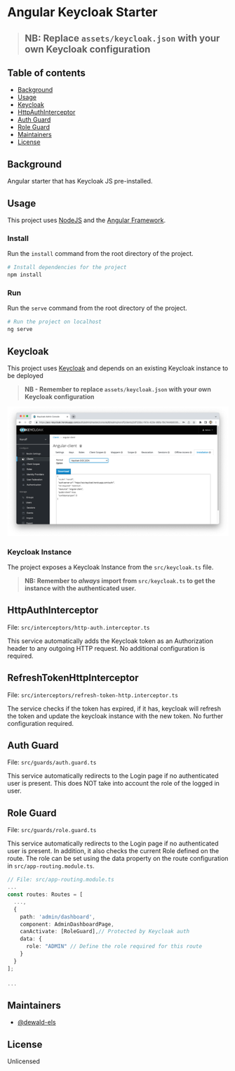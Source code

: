 # Angular Keycloak Starter

> ## NB: Replace `assets/keycloak.json` with your own Keycloak configuration

## Table of contents

- [Background](#background)
- [Usage](#usage)
- [Keycloak](#keycloak)
- [HttpAuthInterceptor](#httpauthinterceptor)
- [Auth Guard](#auth-guard)
- [Role Guard](#role-guard)
- [Maintainers](#maintainers)
- [License](#license)

## Background

Angular starter that has Keycloak JS pre-installed.

## Usage

This project uses [NodeJS](https://nodejs.org/en/) and the [Angular Framework](https://angular.io).

### Install

Run the `install` command from the root directory of the project.

```sh
# Install dependencies for the project
npm install
````

### Run

Run the `serve` command from the root directory of the project.

```sh
# Run the project on localhost
ng serve
```

## Keycloak

This project uses [Keycloak](https://www.keycloak.org) and depends on an existing Keycloak instance to be deployed

> **NB - Remember to replace `assets/keycloak.json` with your own Keycloak configuration**

![Keycloak JSON Config](./keycloak-config.png)

### Keycloak Instance

The project exposes a Keycloak Instance from the `src/keycloak.ts` file.

> **NB: Remember to _always_ import from `src/keycloak.ts` to get the instance with the authenticated user.**

## HttpAuthInterceptor

File: `src/interceptors/http-auth.interceptor.ts`

This service automatically adds the Keycloak token as an Authorization header to any outgoing HTTP request. No additional configuration is required.

## RefreshTokenHttpInterceptor

File: `src/interceptors/refresh-token-http.interceptor.ts`

The service checks if the token has expired, if it has, keycloak will refresh the token and update the keycloak instance with the new token. No further configuration required.

## Auth Guard

File: `src/guards/auth.guard.ts`

This service automatically redirects to the Login page if no authenticated user is present. This does NOT take into account the role of the logged in user.

## Role Guard

File: `src/guards/role.guard.ts`

This service automatically redirects to the Login page if no authenticated user is present. In addition, it also checks the current Role defined on the route. The role can be set using the data property on the route configuration in `src/app-routing.module.ts`.

```typescript
// File: src/app-routing.module.ts
...
const routes: Routes = [
  ...,
  {
    path: 'admin/dashboard', 
    component: AdminDashboardPage,
    canActivate: [RoleGuard],// Protected by Keycloak auth
    data: {
      role: "ADMIN" // Define the role required for this route
    }    
  }
];

...
```

## Maintainers

- [@dewald-els](https://github.com/dewald-els)

## License

Unlicensed
